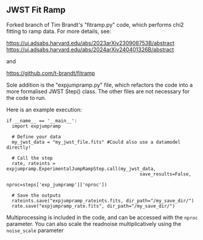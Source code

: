 JWST Fit Ramp
-------------

Forked branch of Tim Brandt's "fitramp.py" code, which performs chi2 fitting to ramp data. For more details, see:

https://ui.adsabs.harvard.edu/abs/2023arXiv230908753B/abstract
https://ui.adsabs.harvard.edu/abs/2024arXiv240401326B/abstract

and

https://github.com/t-brandt/fitramp

Sole addition is the "expjumpramp.py" file, which refactors the code into a more formalised JWST Step() class. The other files
are not necessary for the code to run. 

Here is an example execution:
```
if __name__ == '__main__':
  import expjumpramp

  # Define your data
  my_jwst_data = "my_jwst_file.fits" #Could also use a datamodel directly!

  # Call the step
  rate, rateints = expjumpramp.ExperimentalJumpRampStep.call(my_jwst_data, 
                                                 save_results=False,
                                                 nproc=steps['exp_jumpramp']['nproc'])

  # Save the outputs
  rateints.save("expjumpramp_rateints.fits, dir_path="/my_save_dir/")
  rate.save("expjumpramp_rate.fits", dir_path="/my_save_dir/")
```

Multiprocessing is included in the code, and can be accessed with the `nproc` parameter. You can also scale the readnoise
multiplicatively using the `noise_scale` parameter
